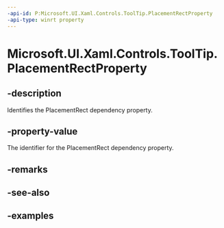 ```yaml
---
-api-id: P:Microsoft.UI.Xaml.Controls.ToolTip.PlacementRectProperty
-api-type: winrt property
---
```


<!-- Property syntax.
public DependencyProperty PlacementRectProperty { get; }
-->

# Microsoft.UI.Xaml.Controls.ToolTip.PlacementRectProperty

## -description

Identifies the PlacementRect dependency property.

## -property-value

The identifier for the PlacementRect dependency property.

## -remarks

## -see-also

## -examples

